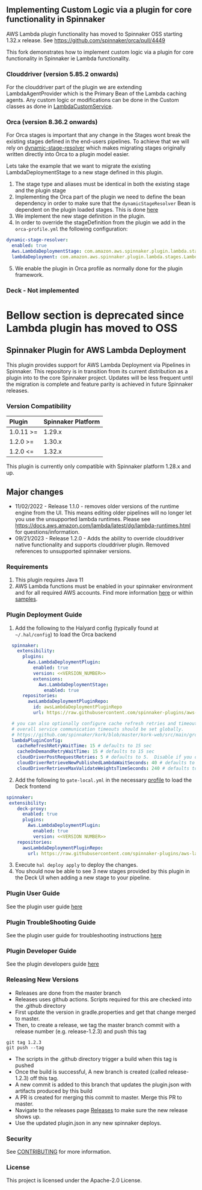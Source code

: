 ## Implementing Custom Logic via a plugin for core functionality in Spinnaker
AWS Lambda plugin functionality has moved to Spinnaker OSS starting 1.32.x release. See https://github.com/spinnaker/orca/pull/4449

This fork demonstrates how to implement custom logic via a plugin for core functionality in Spinnaker ie Lambda functionality.

### Clouddriver (version 5.85.2 onwards)
For the clouddriver part of the plugin we are extending LambdaAgentProvider which is the Primary Bean of the Lambda caching agents. 
Any custom logic or modifications can be done in the Custom classes as done in [LambdaCustomService](./lambda-deployment-clouddriver/src/main/java/com/amazon/aws/spinnaker/plugin/lambda/LambdaCustomService.java#L57:L60).

### Orca (version 8.36.2 onwards)
For Orca stages is important that any change in the Stages wont break the existing stages defined in the end-users pipelines.
To achieve that we will rely on [dynamic-stage-resolver](https://github.com/spinnaker/orca/blob/master/orca-core/src/main/java/com/netflix/spinnaker/orca/DynamicStageResolver.kt) 
which makes migrating stages originally written directly into Orca to a plugin model easier.

Lets take the example that we want to migrate the existing LambdaDeploymentStage to a new stage defined in this plugin.

1. The stage type and aliases must be identical in both the existing stage and the plugin stage
2. Implementing the Orca part of the plugin we need to define the bean dependency in order to make sure that the `dynamicStageResolver` Bean 
is dependent on the plugin loaded stages. This is done [here](./lambda-deployment-orca/src/main/java/com/amazon/aws/spinnaker/plugin/lambda/LambdaSpringLoaderPlugin.java#L55:L64)
3. We implement the new stage definition in the plugin.
4. In order to override the stageDefinition from the plugin we add in the `orca-profile.yml` the following configuration:
```yaml
dynamic-stage-resolver:
  enabled: true
  Aws.LambdaDeploymentStage: com.amazon.aws.spinnaker.plugin.lambda.stages.LambdaDeploymentStage #Stage alias
  lambdaDeployment: com.amazon.aws.spinnaker.plugin.lambda.stages.LambdaDeploymentStage #Stage Type
```
5. We enable the plugin in Orca profile as normally done for the plugin framework.

### Deck - Not implemented









# Bellow section is deprecated since Lambda plugin has moved to OSS


## Spinnaker Plugin for AWS Lambda Deployment 

This plugin provides support for AWS Lambda Deployment via Pipelines in Spinnaker.  This repository is in transition
from its current distribution as a plugin into to the core Spinnaker project. Updates will be less frequent until
the migration is complete and feature parity is achieved in future Spinnaker releases.

### Version Compatibility
| Plugin  | Spinnaker Platform |
|:------------- |:-------------------|
| 1.0.11 >= | 1.29.x             |
| 1.2.0 >= | 1.30.x             |
| 1.2.0 <= | 1.32.x             |

This plugin is currently only compatible with Spinnaker platform 1.28.x and up.

## Major changes

- 11/02/2022 - Release 1.1.0 - removes older versions of the runtime engine from the UI.  This means editing older pipelines will no longer let you use the unsupported lambda runtimes.  Please see https://docs.aws.amazon.com/lambda/latest/dg/lambda-runtimes.html for questions/information.
- 09/21/2023 - Release 1.2.0 - Adds the ability to override clouddriver native functionality and supports clouddriver plugin.  Removed references to unsupported spinnaker versions.

### Requirements
1. This plugin requires Java 11
2. AWS Lambda functions must be enabled in your spinnaker environment and for all required AWS accounts. Find more information [here](https://aws.amazon.com/blogs/opensource/how-to-integrate-aws-lambda-with-spinnaker/) or within [samples](samples/README.md).
 
### Plugin Deployment Guide

1. Add the following to the Halyard config (typically found at `~/.hal/config`) to load the Orca backend
```yaml
  spinnaker:
    extensibility:
      plugins:
        Aws.LambdaDeploymentPlugin:
          enabled: true
          version: <<VERSION_NUMBER>> 
          extensions:
            Aws.LambdaDeploymentStage:
              enabled: true
      repositories:
        awsLambdaDeploymentPluginRepo:
          id: awsLambdaDeploymentPluginRepo
          url: https://raw.githubusercontent.com/spinnaker-plugins/aws-lambda-deployment-plugin-spinnaker/master/plugins.json

  # you can also optionally configure cache refresh retries and timeouts.  Several settings are for 
  # overall service communication timeouts should be set globally.   
  # https://github.com/spinnaker/kork/blob/master/kork-web/src/main/groovy/com/netflix/spinnaker/okhttp/OkHttpClientConfigurationProperties.groovy#L29-L32
  lambdaPluginConfig:
    cacheRefreshRetryWaitTime: 15 # defaults to 15 sec
    cacheOnDemandRetryWaitTime: 15 # defaults to 15 sec
    cloudDriverPostRequestRetries: 5 # defaults to 5.  Disable if you don't want duplicates.
    cloudDriverRetrieveNewPublishedLambdaWaitSeconds: 40 # defaults to 40 sec
    cloudDriverRetrieveMaxValidateWeightsTimeSeconds: 240 # defaults to 240 sec
```
2. Add the following to `gate-local.yml` in the necessary [profile](https://spinnaker.io/reference/halyard/custom/#custom-profiles) to load the Deck frontend
```yaml
spinnaker:
 extensibility:
    deck-proxy:
      enabled: true
      plugins:
        Aws.LambdaDeploymentPlugin:
          enabled: true
          version: <<VERSION NUMBER>>
    repositories:
      awsLambdaDeploymentPluginRepo:
        url: https://raw.githubusercontent.com/spinnaker-plugins/aws-lambda-deployment-plugin-spinnaker/master/plugins.json
```
3. Execute `hal deploy apply` to deploy the changes.
4. You should now be able to see 3 new stages provided by this plugin in the Deck UI when adding a new stage to your pipeline.

### Plugin User Guide

See the plugin user guide [here](UserGuide.md)

### Plugin TroubleShooting Guide

See the plugin user guide for troubleshooting instructions [here](UserGuide.md)

### Plugin Developer Guide

See the plugin developers guide [here](DeveloperGuide.md)

### Releasing New Versions

* Releases are done from the master branch
* Releases uses github actions. Scripts required for this are checked into the .github directory
* First update the version in gradle.properties and get that change merged to master.
* Then, to create a release, we tag the master branch commit with a release number (e.g. release-1.2.3) and push this tag

```
git tag 1.2.3
git push --tag
```

* The scripts in the .github directory trigger a build when this tag is pushed
* Once the build is successful, A new branch is created (called release-1.2.3) off this tag.
* A new commit is added to this branch that updates the plugin.json with artifacts produced by this build
* A PR is created for merging this commit to master. Merge this PR to master. 
* Navigate to the releases page [Releases](https://github.com/spinnaker-plugins/aws-lambda-deployment-plugin-spinnaker/releases) to make sure the new release shows up.
* Use the updated plugin.json in any new spinnaker deploys.

### Security

See [CONTRIBUTING](CONTRIBUTING.md#security-issue-notifications) for more information.

### License

This project is licensed under the Apache-2.0 License.




